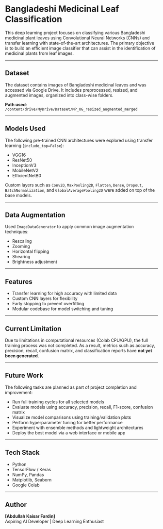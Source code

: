 #  Bangladeshi Medicinal Leaf Classification

This deep learning project focuses on classifying various Bangladeshi medicinal plant leaves using Convolutional Neural Networks (CNNs) and transfer learning with state-of-the-art architectures. The primary objective is to build an efficient image classifier that can assist in the identification of medicinal plants from leaf images.

---

##  Dataset

The dataset contains images of Bangladeshi medicinal leaves and was accessed via Google Drive. It includes preprocessed, resized, and augmented images, organized into class-wise folders.

**Path used**:  
`/content/drive/MyDrive/Dataset/MP_OG_resized_augmented_merged`

---

##  Models Used

The following pre-trained CNN architectures were explored using transfer learning (`include_top=False`):

-  VGG16  
-  ResNet50  
-  InceptionV3  
-  MobileNetV2  
-  EfficientNetB0  

Custom layers such as `Conv2D`, `MaxPooling2D`, `Flatten`, `Dense`, `Dropout`, `BatchNormalization`, and `GlobalAveragePooling2D` were added on top of the base models.

---

##  Data Augmentation

Used `ImageDataGenerator` to apply common image augmentation techniques:
- Rescaling
- Zooming
- Horizontal flipping
- Shearing
- Brightness adjustment

---

##  Features

- Transfer learning for high accuracy with limited data  
- Custom CNN layers for flexibility  
- Early stopping to prevent overfitting  
- Modular codebase for model switching and tuning

---

##  Current Limitation

Due to limitations in computational resources (Colab CPU/GPU), the full training process was not completed. As a result, metrics such as accuracy, precision, recall, confusion matrix, and classification reports have **not yet been generated**.

---

##  Future Work

The following tasks are planned as part of project completion and improvement:

-  Run full training cycles for all selected models  
-  Evaluate models using accuracy, precision, recall, F1-score, confusion matrix  
-  Visualize model comparisons using training/validation plots  
-  Perform hyperparameter tuning for better performance  
-  Experiment with ensemble methods and lightweight architectures  
-  Deploy the best model via a web interface or mobile app

---

##  Tech Stack

- Python  
- TensorFlow / Keras  
- NumPy, Pandas  
- Matplotlib, Seaborn  
- Google Colab  

---

##  Author

**[Abdullah Kaisar Fardin]**  
Aspiring AI Developer | Deep Learning Enthusiast

